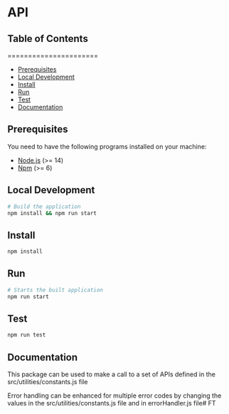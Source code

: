 # API

## Table of Contents

======================

* [Prerequisites](#prerequisites)
* [Local Development](#local-development)
* [Install](#install)
* [Run](#run)
* [Test](#test)
* [Documentation](#documentation)

## Prerequisites

You need to have the following programs installed on your machine:

* [Node.js](https://nodejs.org/) (>= 14)
* [Npm](https://www.npmjs.com/) (>= 6)


## Local Development

```sh
# Build the application
npm install && npm run start
```

## Install

```sh
npm install
```

## Run

```sh
# Starts the built application
npm run start
```
## Test

```sh
npm run test

```

## Documentation

This package can be used to make a call to a set of APIs defined in the src/utilities/constants.js file

Error handling can be enhanced for multiple error codes by changing the values in the src/utilities/constants.js file and in errorHandler.js file# FT
